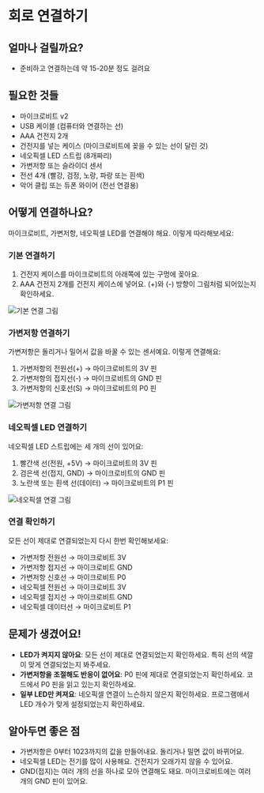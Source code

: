 # 회로 연결하기

## 얼마나 걸릴까요?
- 준비하고 연결하는데 약 15-20분 정도 걸려요

## 필요한 것들
- 마이크로비트 v2 
- USB 케이블 (컴퓨터와 연결하는 선)
- AAA 건전지 2개
- 건전지를 넣는 케이스 (마이크로비트에 꽂을 수 있는 선이 달린 것)
- 네오픽셀 LED 스트립 (8개짜리)
- 가변저항 또는 슬라이더 센서
- 전선 4개 (빨강, 검정, 노랑, 파랑 또는 흰색)
- 악어 클립 또는 듀폰 와이어 (전선 연결용)

## 어떻게 연결하나요?
마이크로비트, 가변저항, 네오픽셀 LED를 연결해야 해요. 이렇게 따라해보세요:

### 기본 연결하기

1. 건전지 케이스를 마이크로비트의 아래쪽에 있는 구멍에 꽂아요.
2. AAA 건전지 2개를 건전지 케이스에 넣어요. (+)와 (-) 방향이 그림처럼 되어있는지 확인하세요.

![기본 연결 그림](/img/basic-connection.jpg)

### 가변저항 연결하기
가변저항은 돌리거나 밀어서 값을 바꿀 수 있는 센서예요. 이렇게 연결해요:

1. 가변저항의 전원선(+) → 마이크로비트의 3V 핀
2. 가변저항의 접지선(-) → 마이크로비트의 GND 핀
3. 가변저항의 신호선(S) → 마이크로비트의 P0 핀

![가변저항 연결 그림](/img/potentiometer-connection.jpg)

### 네오픽셀 LED 연결하기
네오픽셀 LED 스트립에는 세 개의 선이 있어요:

1. 빨간색 선(전원, +5V) → 마이크로비트의 3V 핀
2. 검은색 선(접지, GND) → 마이크로비트의 GND 핀
3. 노란색 또는 흰색 선(데이터) → 마이크로비트의 P1 핀

![네오픽셀 연결 그림](/img/neopixel-connection.jpg)

### 연결 확인하기
모든 선이 제대로 연결되었는지 다시 한번 확인해보세요:
- 가변저항 전원선 → 마이크로비트 3V
- 가변저항 접지선 → 마이크로비트 GND
- 가변저항 신호선 → 마이크로비트 P0
- 네오픽셀 전원선 → 마이크로비트 3V 
- 네오픽셀 접지선 → 마이크로비트 GND
- 네오픽셀 데이터선 → 마이크로비트 P1

## 문제가 생겼어요!
- **LED가 켜지지 않아요**: 모든 선이 제대로 연결되었는지 확인하세요. 특히 선의 색깔이 맞게 연결되었는지 봐주세요.
- **가변저항을 조절해도 반응이 없어요**: P0 핀에 제대로 연결되었는지 확인하세요. 코드에서 P0 핀을 읽고 있는지 확인하세요.
- **일부 LED만 켜져요**: 네오픽셀 연결이 느슨하지 않은지 확인하세요. 프로그램에서 LED 개수가 맞게 설정되었는지 확인하세요.

## 알아두면 좋은 점
- 가변저항은 0부터 1023까지의 값을 만들어내요. 돌리거나 밀면 값이 바뀌어요.
- 네오픽셀 LED는 전기를 많이 사용해요. 건전지가 오래가지 않을 수 있어요.
- GND(접지)는 여러 개의 선을 하나로 모아 연결해도 돼요. 마이크로비트에는 여러 개의 GND 핀이 있어요.
